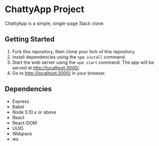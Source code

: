 # ChattyApp Project

ChattyApp is a simple, single-page Slack clone.

## Getting Started

1. Fork this repository, then clone your fork of this repository.
2. Install dependencies using the `npm install` command.
3. Start the web server using the `npm start` command. The app will be served at <http://localhost:3000/>.
4. Go to <http://localhost:3000/> in your browser.

## Dependencies

- Express
- Babel
- Node 5.10.x or above
- React
- React-DOM
- UUID
- Webpack
- ws

